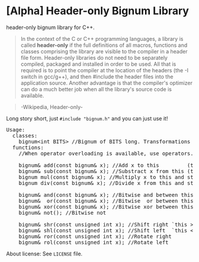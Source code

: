 # [Alpha] Header-only Bignum Library
header-only bignum library for C++.

>In the context of the C or C++ programming languages, a library is called **header-only** if the full definitions of all macros, functions and classes comprising the library are visible to the compiler in a header file form. Header-only libraries do not need to be separately compiled, packaged and installed in order to be used. All that is required is to point the compiler at the location of the headers (the -I switch in gcc/g++), and then #include the header files into the application source. Another advantage is that the compiler's optimizer can do a much better job when all the library's source code is available.

>-Wikipedia, Header-only-

Long story short, just `#include "bignum.h"` and you can just use it!

<pre>Usage:
  classes:
    bignum&lt;int BITS&gt; //Bignum of BITS long. Transformations or Calculations with different width is not allowed right now.
  functions:
    //When operator overloading is available, use operators.
    
    bignum& add(const bignum& x); //Add x to this         (this += x)
    bignum& sub(const bignum& x); //Substract x from this (this -= x)
    bignum mul(const bignum& x); //Multiply x to this and store to temporary variable (this * x)
    bignum div(const bignum& x); //Divide x from this and store to temporary variable (this / x)
    
    bignum& and(const bignum& x); //Bitwise and between this and x
    bignum&  or(const bignum& x); //Bitwise  or between this and x
    bignum& xor(const bignum& x); //Bitwise xor between this and x
    bignum& not(); //Bitwise not
    
    bignum& shr(const unsigned int x); //Shift right `this >>= x`
    bignum& shl(const unsigned int x); //Shift left  `this <<= x`
    bignum& ror(const unsigned int x); //Rotate right
    bignum& rol(const unsigned int x); //Rotate left
</pre>

About license:
See `LICENSE` file.
